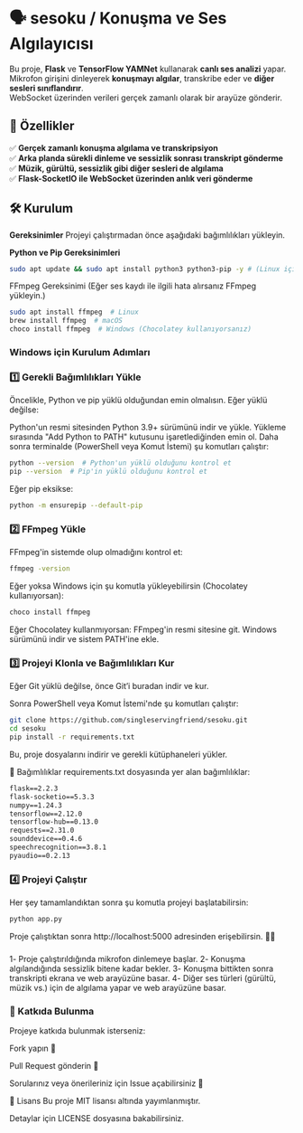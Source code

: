 # 🗣️ sesoku / Konuşma ve Ses Algılayıcısı

Bu proje, **Flask** ve **TensorFlow YAMNet** kullanarak **canlı ses analizi** yapar.  
Mikrofon girişini dinleyerek **konuşmayı algılar**, transkribe eder ve **diğer sesleri sınıflandırır**.  
WebSocket üzerinden verileri gerçek zamanlı olarak bir arayüze gönderir.

## 🚀 Özellikler
✅ **Gerçek zamanlı konuşma algılama ve transkripsiyon**  
✅ **Arka planda sürekli dinleme ve sessizlik sonrası transkript gönderme**  
✅ **Müzik, gürültü, sessizlik gibi diğer sesleri de algılama**  
✅ **Flask-SocketIO ile WebSocket üzerinden anlık veri gönderme**  


## 🛠️ Kurulum

**Gereksinimler**
Projeyi çalıştırmadan önce aşağıdaki bağımlılıkları yükleyin.

**Python ve Pip Gereksinimleri**
```bash
sudo apt update && sudo apt install python3 python3-pip -y # (Linux için)
```
FFmpeg Gereksinimi
(Eğer ses kaydı ile ilgili hata alırsanız FFmpeg yükleyin.)
```bash
sudo apt install ffmpeg  # Linux
brew install ffmpeg  # macOS
choco install ffmpeg  # Windows (Chocolatey kullanıyorsanız)
```
### Windows için Kurulum Adımları
### 1️⃣ Gerekli Bağımlılıkları Yükle
Öncelikle, Python ve pip yüklü olduğundan emin olmalısın. Eğer yüklü değilse:

Python'un resmi sitesinden Python 3.9+ sürümünü indir ve yükle.
Yükleme sırasında "Add Python to PATH" kutusunu işaretlediğinden emin ol.
Daha sonra terminalde (PowerShell veya Komut İstemi) şu komutları çalıştır:
```bash
python --version  # Python'un yüklü olduğunu kontrol et
pip --version  # Pip'in yüklü olduğunu kontrol et
```
Eğer pip eksikse:
```bash
python -m ensurepip --default-pip
```
### 2️⃣ FFmpeg Yükle
FFmpeg'in sistemde olup olmadığını kontrol et:
```bash
ffmpeg -version
```
Eğer yoksa Windows için şu komutla yükleyebilirsin (Chocolatey kullanıyorsan):
```bash
choco install ffmpeg
```
Eğer Chocolatey kullanmıyorsan:
FFmpeg'in resmi sitesine git.
Windows sürümünü indir ve sistem PATH'ine ekle.


### 3️⃣ Projeyi Klonla ve Bağımlılıkları Kur
Eğer Git yüklü değilse, önce Git’i buradan indir ve kur.

Sonra PowerShell veya Komut İstemi'nde şu komutları çalıştır:
```bash
git clone https://github.com/singleservingfriend/sesoku.git
cd sesoku
pip install -r requirements.txt
```
Bu, proje dosyalarını indirir ve gerekli kütüphaneleri yükler.

📝 Bağımlılıklar
requirements.txt dosyasında yer alan bağımlılıklar:
```txt
flask==2.2.3
flask-socketio==5.3.3
numpy==1.24.3
tensorflow==2.12.0
tensorflow-hub==0.13.0
requests==2.31.0
sounddevice==0.4.6
speechrecognition==3.8.1
pyaudio==0.2.13
```

### 4️⃣ Projeyi Çalıştır
Her şey tamamlandıktan sonra şu komutla projeyi başlatabilirsin:

```bash
python app.py
```
Proje çalıştıktan sonra http://localhost:5000 adresinden erişebilirsin. 🎯🔥

###

1️- Proje çalıştırıldığında mikrofon dinlemeye başlar.
2️- Konuşma algılandığında sessizlik bitene kadar bekler.
3️- Konuşma bittikten sonra transkripti ekrana ve web arayüzüne basar.
4️- Diğer ses türleri (gürültü, müzik vs.) için de algılama yapar ve web arayüzüne basar.

### 🤝 Katkıda Bulunma
Projeye katkıda bulunmak isterseniz:

Fork yapın 🍴

Pull Request gönderin 📌

Sorularınız veya önerileriniz için Issue açabilirsiniz 📝

📜 Lisans
Bu proje MIT lisansı altında yayımlanmıştır.

Detaylar için LICENSE dosyasına bakabilirsiniz.
